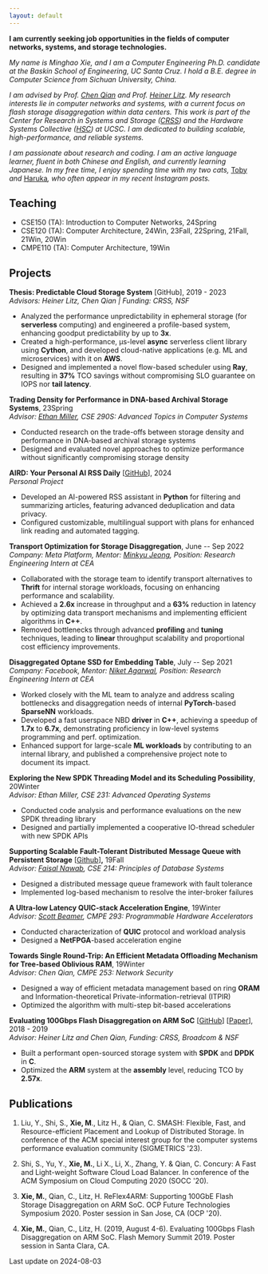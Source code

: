 ```yaml
---
layout: default
---
```



**I am currently seeking job opportunities in the fields of computer networks, systems, and storage technologies.**

*My name is Minghao Xie, and I am a Computer Engineering Ph.D. candidate at the Baskin School of Engineering, UC Santa Cruz. I hold a B.E. degree in Computer Science from Sichuan University, China.*

*I am advised by Prof.* [*Chen Qian*](https://users.soe.ucsc.edu/~qian/) *and Prof.* [*Heiner Litz*](https://people.ucsc.edu/~hlitz/)*. My research interests lie in computer networks and systems, with a current focus on flash storage disaggregation within data centers. This work is part of the Center for Research in Systems and Storage (*[*CRSS*](https://www.crss.ucsc.edu/index.html)*) and the Hardware Systems Collective (*[*HSC*](https://hsc.ucsc.edu/)*) at UCSC. I am dedicated to building scalable, high\-performance, and reliable systems.*

*I am passionate about research and coding. I am an active language learner, fluent in both Chinese and English, and currently learning Japanese. In my free time, I enjoy spending time with my two cats,* [Toby](https://reflect.site/g/mhx/bc2a9325a02c4288b0ce4be9294f6862) *and* [Haruka](https://reflect.site/g/mhx/45fbba594816419dbe8120dfb3252d04)*, who often appear in my recent Instagram posts.*

## Teaching

- CSE150 (TA): Introduction to Computer Networks, 24Spring
- CSE120 (TA): Computer Architecture, 24Win, 23Fall, 22Spring, 21Fall, 21Win, 20Win
- CMPE110 (TA): Computer Architecture, 19Win

## Projects

**Thesis: Predictable Cloud Storage System** \[GitHub], 2019 \- 2023  
*Advisors: Heiner Litz, Chen Qian \| Funding: CRSS, NSF*

- Analyzed the performance unpredictability in ephemeral storage (for **serverless** computing) and engineered a profile\-based system, enhancing goodput predictability by up to **3x**.
- Created a high\-performance, μs\-level **async** serverless client library using **Cython**, and developed cloud\-native applications (e.g. ML and microservices) with it on **AWS**.
- Designed and implemented a novel flow\-based scheduler using **Ray**, resulting in **37%** TCO savings without compromising SLO guarantee on IOPS nor **tail latency**.

**Trading Density for Performance in DNA\-based Archival Storage Systems**, 23Spring  
*Advisor:* [*Ethan Miller*](https://users.soe.ucsc.edu/~elm/)*, CSE 290S: Advanced Topics in Computer Systems*

- Conducted research on the trade\-offs between storage density and performance in DNA\-based archival storage systems
- Designed and evaluated novel approaches to optimize performance without significantly compromising storage density

**AIRD: Your Personal AI RSS Daily** \[[GitHub](https://github.com/mhxie/AIRD)], 2024  
*Personal Project*

- Developed an AI\-powered RSS assistant in **Python** for filtering and summarizing articles, featuring advanced deduplication and data privacy.
- Configured customizable, multilingual support with plans for enhanced link reading and automated tagging.

**Transport Optimization for Storage Disaggregation**, June \-\- Sep 2022  
*Company: Meta Platform, Mentor:* [*Minkyu Jeong*](https://www.linkedin.com/in/mjeong?miniProfileUrn=urn%3Ali%3Afs_miniProfile%3AACoAAAIT7fQBX6a1l-fYTtJhoWnOUIwTX7fz1Og&lipi=urn%3Ali%3Apage%3Ad_flagship3_search_srp_people%3BeWoiB6C1RqaKfsxOwmswmw%3D%3D)*,* *Position: Research Engineering Intern at CEA*

- Collaborated with the storage team to identify transport alternatives to **Thrift** for internal storage workloads, focusing on enhancing performance and scalability.
- Achieved a **2\.6x** increase in throughput and a **63%** reduction in latency by optimizing data transport mechanisms and implementing efficient algorithms in **C\+\+**.
- Removed bottlenecks through advanced **profiling** and **tuning** techniques, leading to **linear** throughput scalability and proportional cost efficiency improvements.

**Disaggregated Optane SSD for Embedding Table**, July \-\- Sep 2021  
*Company: Facebook, Mentor:* [*Niket Agarwal*](https://www.linkedin.com/in/niket-agarwal-9522b27?miniProfileUrn=urn%3Ali%3Afs_miniProfile%3AACoAAAFKFc4B5KbmtZ193V1qc9l8Z-_1dAoXSaU)*, Position: Research Engineering Intern at CEA*

- Worked closely with the ML team to analyze and address scaling bottlenecks and disaggregation needs of internal **PyTorch**\-based **SparseNN** workloads.
- Developed a fast userspace NBD **driver** in **C\+\+**, achieving a speedup of **1\.7x** to **6\.7x**, demonstrating proficiency in low\-level systems programming and perf. optimization.
- Enhanced support for large\-scale **ML workloads** by contributing to an internal library, and published a comprehensive project note to document its impact.

**Exploring the New SPDK Threading Model and its Scheduling Possibility**, 20Winter  
*Advisor: Ethan Miller, CSE 231: Advanced Operating Systems*

- Conducted code analysis and performance evaluations on the new SPDK threading library
- Designed and partially implemented a cooperative IO\-thread scheduler with new SPDK APIs

**Supporting Scalable Fault\-Tolerant Distributed** **Message Queue with Persistent Storage** \[[Github](https://github.com/mhxie/disque_protocol)]**,** 19Fall  
*Advisor:* [*Faisal Nawab*](https://www.nawab.me/)*, CSE 214: Principles of Database Systems*

- Designed a distributed message queue framework with fault tolerance
- Implemented log\-based mechanism to resolve the inter\-broker failures

**A Ultra\-low Latency QUIC\-stack Acceleration Engine**, 19Winter  
*Advisor:* [*Scott Beamer*](https://scottbeamer.net/)*, CMPE 293: Programmable Hardware Accelerators*

- Conducted characterization of **QUIC** protocol and workload analysis
- Designed a **NetFPGA**\-based acceleration engine

**Towards Single Round\-Trip: An Efficient Metadata Offloading Mechanism for Tree\-based Oblivious RAM**, 19Winter  
*Advisor: Chen Qian, CMPE 253: Network Security*

- Designed a way of efficient metadata management based on ring **ORAM** and Information\-theoretical Private\-information\-retrieval (ITPIR)
- Optimized the algorithm with multi\-step bit\-based accelerations

**Evaluating 100Gbps Flash Disaggregation on ARM SoC** \[[GitHub](https://github.com/mhxie/reflex4arm)] \[[Paper](https://www.ssrc.ucsc.edu/media/pubs/89a276a7823f1ca45cb66c163f20dccc81bfa959.pdf)], 2018 \- 2019  
*Advisor: Heiner Litz and Chen Qian, Funding: CRSS, Broadcom \& NSF*

- Built a performant open\-sourced storage system with **SPDK** and **DPDK** in **C**.
- Optimized the **ARM** system at the **assembly** level, reducing TCO by **2\.57x**.

## Publications

1. Liu, Y., Shi, S., **Xie, M**., Litz H., \& Qian, C. SMASH: Flexible, Fast, and Resource\-efficient Placement and Lookup of Distributed Storage. In conference of the ACM special interest group for the computer systems performance evaluation community (SIGMETRICS '23\).

2. Shi, S., Yu, Y., **Xie, M.**, Li X., Li, X., Zhang, Y. \& Qian, C. Concury: A Fast and Light\-weight Software Cloud Load Balancer. In conference of the ACM Symposium on Cloud Computing 2020 (SOCC '20\).

3. **Xie, M.**, Qian, C., Litz, H. ReFlex4ARM: Supporting 100GbE Flash Storage Disaggregation on ARM SoC. OCP Future Technologies Symposium 2020\. Poster session in San Jose, CA (OCP '20\).

4. **Xie, M.**, Qian, C., Litz, H. (2019, August 4\-6\). Evaluating 100Gbps Flash Disaggregation on ARM SoC. Flash Memory Summit 2019\. Poster session in Santa Clara, CA.



Last update on 2024-08-03